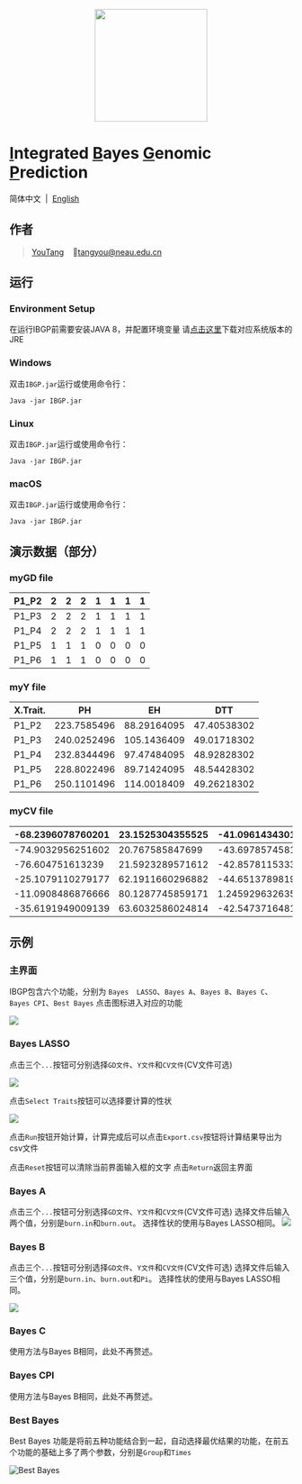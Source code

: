 <p align="center">
    <a href="http://ant.design">
        <img width="200" src="./img/LOGO.png">
    </a>
</p>

# [**I**]()ntegrated [**B**]()ayes [**G**]()enomic [**P**]()rediction

简体中文&nbsp;&nbsp;|&nbsp;&nbsp;[English](./README.md)

## 作者
> [YouTang](https://github.com/tangyou79) &nbsp;&nbsp; :e-mail:tangyou@neau.edu.cn


## 运行

### Environment Setup
在运行IBGP前需要安装JAVA 8，并配置环境变量
请[点击这里](https://www.java.com)下载对应系统版本的JRE

### Windows
双击`IBGP.jar`运行或使用命令行：
```
Java -jar IBGP.jar
```

### Linux
双击`IBGP.jar`运行或使用命令行：
```
Java -jar IBGP.jar
```

### macOS
双击`IBGP.jar`运行或使用命令行：
```
Java -jar IBGP.jar
```

## 演示数据（部分）

### myGD file

| P1_P2 | 2 | 2 | 2 | 1 | 1 | 1 | 1 |
| --- | --- | --- | --- | --- | --- | --- | --- |
| P1_P3 | 2 | 2 | 2 | 1 | 1 | 1 | 1 |
| P1_P4 | 2 | 2 | 2 | 1 | 1 | 1 | 1 |
| P1_P5 | 1 | 1 | 1 | 0 | 0 | 0 | 0 |
| P1_P6 | 1 | 1 | 1 | 0 | 0 | 0 | 0 |


### myY file

| X.Trait. | PH | EH | DTT |
| --- | --- | --- | --- |
| P1_P2 | 223.7585496 | 88.29164095 | 47.40538302 |
| P1_P3 | 240.0252496 | 105.1436409 | 49.01718302 |
| P1_P4 | 232.8344496 | 97.47484095 | 48.92828302 |
| P1_P5 | 228.8022496 | 89.71424095 | 48.54428302 |
| P1_P6 | 250.1101496 | 114.0018409 | 49.26218302 |


### myCV file

| -68.2396078760201 | 23.1525304355525 | -41.0961434301125 | 36.5682180045708 | -3.69405339147004 | 4.98495585898516 |
| --- | --- | --- | --- | --- | --- |
| -74.9032956251602 | 20.767585847699 | -43.697857458145 | 43.2761189578619 | -3.86377512531485 | 8.56161119124162 |
| -76.604751613239 | 21.5923289571612 | -42.8578115333147 | 43.609439583042 | -0.989752431468391 | 9.19294122077025 |
| -25.1079110279177 | 62.1911660296882 | -44.6513789819871 | 7.9873348094602 | -6.40720786852947 | 13.291330493149 |
| -11.0908486876666 | 80.1287745859171 | 1.24592963263595 | 27.4016713021755 | -2.61220131841632 | 13.6389407093273 |
| -35.6191949009139 | 63.6032586024814 | -42.5473716481385 | -3.48591553665784 | -3.18754005544013 | 14.6546671280942 |


## 示例


### 主界面
IBGP包含六个功能，分别为 `Bayes  LASSO`、`Bayes A`、`Bayes B`、`Bayes C`、`Bayes CPI`、`Best Bayes`
点击图标进入对应的功能

![](./img/Main.png)


### Bayes LASSO

点击三个`...`按钮可分别选择`GD文件`、`Y文件`和`CV文件`(CV文件可选)

![](./img/BayesLASSO.png)

点击`Select Traits`按钮可以选择要计算的性状

![](./img/BayesLASSOselect.png)

点击`Run`按钮开始计算，计算完成后可以点击`Export.csv`按钮将计算结果导出为csv文件

点击`Reset`按钮可以清除当前界面输入框的文字
点击`Return`返回主界面


### Bayes A

点击三个`...`按钮可分别选择`GD文件`、`Y文件`和`CV文件`(CV文件可选)
选择文件后输入两个值，分别是`burn.in`和`burn.out`。
选择性状的使用与Bayes LASSO相同。
![](./img/BayesA.png)


### Bayes B

点击三个`...`按钮可分别选择`GD文件`、`Y文件`和`CV文件`(CV文件可选)
选择文件后输入三个值，分别是`burn.in`、`burn.out`和`Pi`。
选择性状的使用与Bayes LASSO相同。

![](./img/BayesB.png)

### Bayes C

使用方法与Bayes B相同，此处不再赘述。


### Bayes CPI

使用方法与Bayes B相同，此处不再赘述。

### Best Bayes

Best Bayes 功能是将前五种功能结合到一起，自动选择最优结果的功能，在前五个功能的基础上多了两个参数，分别是`Group`和`Times`

![Best Bayes](./img/BestBayes.png)
